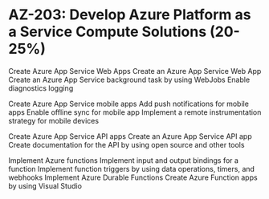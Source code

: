 # AZ-203: Develop Azure Platform as a Service Compute Solutions (20-25%)


Create Azure App Service Web Apps
  Create an Azure App Service Web App
  Create an Azure App Service background task by using WebJobs
  Enable diagnostics logging

Create Azure App Service mobile apps
  Add push notifications for mobile apps
  Enable offline sync for mobile app
  Implement a remote instrumentation strategy for mobile devices

Create Azure App Service API apps
  Create an Azure App Service API app
  Create documentation for the API by using open source and other tools
  
Implement Azure functions
  Implement input and output bindings for a function
  Implement function triggers by using data operations, timers, and webhooks
  Implement Azure Durable Functions
  Create Azure Function apps by using Visual Studio